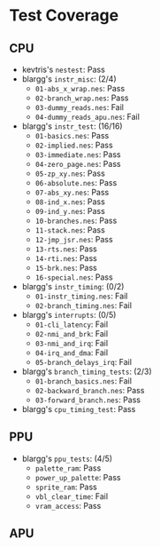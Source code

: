 # Test Coverage

## CPU

  - kevtris's `nestest`: Pass
  - blargg's `instr_misc`: (2/4)
    - `01-abs_x_wrap.nes`: Pass
    - `02-branch_wrap.nes`: Pass
    - `03-dummy_reads.nes`: Fail
    - `04-dummy_reads_apu.nes`: Fail
  - blargg's `instr_test`: (16/16)
    - `01-basics.nes`: Pass
    - `02-implied.nes`: Pass
    - `03-immediate.nes`: Pass
    - `04-zero_page.nes`: Pass
    - `05-zp_xy.nes`: Pass
    - `06-absolute.nes`: Pass
    - `07-abs_xy.nes`: Pass
    - `08-ind_x.nes`: Pass
    - `09-ind_y.nes`: Pass
    - `10-branches.nes`: Pass
    - `11-stack.nes`: Pass
    - `12-jmp_jsr.nes`: Pass
    - `13-rts.nes`: Pass
    - `14-rti.nes`: Pass
    - `15-brk.nes`: Pass
    - `16-special.nes`: Pass
  - blargg's `instr_timing`: (0/2)
    - `01-instr_timing.nes`: Fail
    - `02-branch_timing.nes`: Fail
  - blargg's `interrupts`: (0/5)
    - `01-cli_latency`: Fail
    - `02-nmi_and_brk`: Fail
    - `03-nmi_and_irq`: Fail
    - `04-irq_and_dma`: Fail
    - `05-branch_delays_irq`: Fail
  - blargg's `branch_timing_tests`: (2/3)
    - `01-branch_basics.nes`: Fail
    - `02-backward_branch.nes`: Pass
    - `03-forward_branch.nes`: Pass
  - blargg's `cpu_timing_test`: Pass

## PPU

  - blargg's `ppu_tests`: (4/5)
    - `palette_ram`: Pass
    - `power_up_palette`: Pass
    - `sprite_ram`: Pass
    - `vbl_clear_time`: Fail
    - `vram_access`: Pass

## APU
